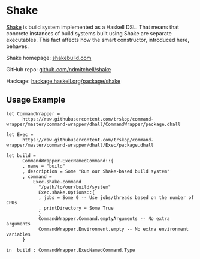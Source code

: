 # Shake

[Shake](https://shakebuild.com/) is build system implemented as a Haskell DSL.
That means that concrete instances of build systems built using Shake are
separate executables.  This fact affects how the smart constructor, introduced
here, behaves.

Shake homepage: [shakebuild.com](https://shakebuild.com/)

GitHub repo: [github.com/ndmitchell/shake](https://github.com/ndmitchell/shake)

Hackage: [hackage.haskell.org/package/shake](https://hackage.haskell.org/package/shake)


## Usage Example

```Dhall
let CommandWrapper =
      https://raw.githubusercontent.com/trskop/command-wrapper/master/command-wrapper/dhall/CommandWrapper/package.dhall

let Exec =
      https://raw.githubusercontent.com/trskop/command-wrapper/master/command-wrapper/dhall/Exec/package.dhall

let build =
      CommandWrapper.ExecNamedCommand::{
      , name = "build"
      , description = Some "Run our Shake-based build system"
      , command =
          Exec.shake.command
            "/path/to/our/build/system"
            Exec.shake.Options::{
            , jobs = Some 0 -- Use jobs/threads based on the number of CPUs
            , printDirectory = Some True
            }
            CommandWrapper.Command.emptyArguments -- No extra arguments
            CommandWrapper.Environment.empty -- No extra environment variables
      }

in  build : CommandWrapper.ExecNamedCommand.Type
```
